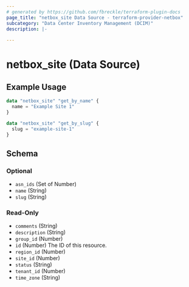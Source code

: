 ```yaml
---
# generated by https://github.com/fbreckle/terraform-plugin-docs
page_title: "netbox_site Data Source - terraform-provider-netbox"
subcategory: "Data Center Inventory Management (DCIM)"
description: |-
  
---
```


# netbox_site (Data Source)



## Example Usage

```terraform
data "netbox_site" "get_by_name" {
  name = "Example Site 1"
}

data "netbox_site" "get_by_slug" {
  slug = "example-site-1"
}
```

<!-- schema generated by tfplugindocs -->
## Schema

### Optional

- `asn_ids` (Set of Number)
- `name` (String)
- `slug` (String)

### Read-Only

- `comments` (String)
- `description` (String)
- `group_id` (Number)
- `id` (Number) The ID of this resource.
- `region_id` (Number)
- `site_id` (Number)
- `status` (String)
- `tenant_id` (Number)
- `time_zone` (String)


